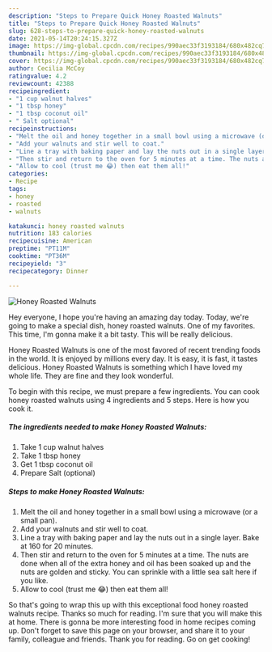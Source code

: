```yaml
---
description: "Steps to Prepare Quick Honey Roasted Walnuts"
title: "Steps to Prepare Quick Honey Roasted Walnuts"
slug: 628-steps-to-prepare-quick-honey-roasted-walnuts
date: 2021-05-14T20:24:15.327Z
image: https://img-global.cpcdn.com/recipes/990aec33f3193184/680x482cq70/honey-roasted-walnuts-recipe-main-photo.jpg
thumbnail: https://img-global.cpcdn.com/recipes/990aec33f3193184/680x482cq70/honey-roasted-walnuts-recipe-main-photo.jpg
cover: https://img-global.cpcdn.com/recipes/990aec33f3193184/680x482cq70/honey-roasted-walnuts-recipe-main-photo.jpg
author: Cecilia McCoy
ratingvalue: 4.2
reviewcount: 42388
recipeingredient:
- "1 cup walnut halves"
- "1 tbsp honey"
- "1 tbsp coconut oil"
- " Salt optional"
recipeinstructions:
- "Melt the oil and honey together in a small bowl using a microwave (or a small pan)."
- "Add your walnuts and stir well to coat."
- "Line a tray with baking paper and lay the nuts out in a single layer. Bake at 160 for 20 minutes."
- "Then stir and return to the oven for 5 minutes at a time. The nuts are done when all of the extra honey and oil has been soaked up and the nuts are golden and sticky. You can sprinkle with a little sea salt here if you like."
- "Allow to cool (trust me 😂) then eat them all!"
categories:
- Recipe
tags:
- honey
- roasted
- walnuts

katakunci: honey roasted walnuts 
nutrition: 183 calories
recipecuisine: American
preptime: "PT11M"
cooktime: "PT36M"
recipeyield: "3"
recipecategory: Dinner

---
```



![Honey Roasted Walnuts](https://img-global.cpcdn.com/recipes/990aec33f3193184/680x482cq70/honey-roasted-walnuts-recipe-main-photo.jpg)

Hey everyone, I hope you're having an amazing day today. Today, we're going to make a special dish, honey roasted walnuts. One of my favorites. This time, I'm gonna make it a bit tasty. This will be really delicious.

Honey Roasted Walnuts is one of the most favored of recent trending foods in the world. It is enjoyed by millions every day. It is easy, it is fast, it tastes delicious. Honey Roasted Walnuts is something which I have loved my whole life. They are fine and they look wonderful.




To begin with this recipe, we must prepare a few ingredients. You can cook honey roasted walnuts using 4 ingredients and 5 steps. Here is how you cook it.

<!--inarticleads1-->

##### The ingredients needed to make Honey Roasted Walnuts:

1. Take 1 cup walnut halves
1. Take 1 tbsp honey
1. Get 1 tbsp coconut oil
1. Prepare  Salt (optional)




<!--inarticleads2-->

##### Steps to make Honey Roasted Walnuts:

1. Melt the oil and honey together in a small bowl using a microwave (or a small pan).
1. Add your walnuts and stir well to coat.
1. Line a tray with baking paper and lay the nuts out in a single layer. Bake at 160 for 20 minutes.
1. Then stir and return to the oven for 5 minutes at a time. The nuts are done when all of the extra honey and oil has been soaked up and the nuts are golden and sticky. You can sprinkle with a little sea salt here if you like.
1. Allow to cool (trust me 😂) then eat them all!




So that's going to wrap this up with this exceptional food honey roasted walnuts recipe. Thanks so much for reading. I'm sure that you will make this at home. There is gonna be more interesting food in home recipes coming up. Don't forget to save this page on your browser, and share it to your family, colleague and friends. Thank you for reading. Go on get cooking!
